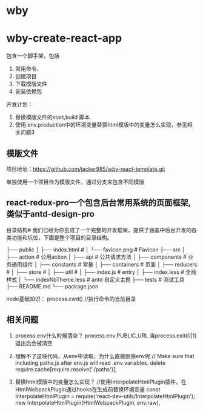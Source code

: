 # wby

# wby-create-react-app

包含一个脚手架，包括
1. 常用命令，
2. 创建项目
2. 下载模版文件
3. 安装依赖包

开发计划：
1. 替换模版文件的start,build 脚本
2. 使用.env.production中的环境变量替换html模版中的变量怎么实现，参见相关问题3

## 模版文件

项目地址：https://github.com/jacker985/wby-react-template.git

单独使用一个项目作为模版文件，通过分支来包含不同模版


## react-redux-pro一个包含后台常用系统的页面框架, 类似于antd-design-pro

目录结构#
我们已经为你生成了一个完整的开发框架，提供了涵盖中后台开发的各类功能和坑位，下面是整个项目的目录结构。


├── public
│   ├── index.html           # 
│   └── favicon.png          # Favicon
├── src
│   ├── action               # 公用action
│   ├── api                  # 公共请求方法
│   ├── components           # 业务通用组件
│   ├── constants            # 常量
│   ├── containers           # 页面
│   ├── reducers             # 
│   ├── store                # 
│   ├── util                 # 
│   ├── index.js             # entry
│   ├── index.less           # 全局样式
│   └── indexNbTheme.less    # antd 自定义主题
├── tests                    # 测试工具
├── README.md
└── package.json



node基础知识：
process.cwd()   //执行命令的当前目录

## 相关问题
1. process.env什么时候清空？
process.env.PUBLIC_URL 当process.exit(0|1)退出后会被清空

2. 理解不了这块代码，从env中读取，为什么直接删除env呢
// Make sure that including paths.js after env.js will read .env variables.
delete require.cache[require.resolve('./paths')];

3. 替换html模版中的变量怎么实现？
//使用InterpolateHtmlPlugin插件，在HtmlWebpackPlugin通过hooks在生成前替换环境变量
    const InterpolateHtmlPlugin = require('react-dev-utils/InterpolateHtmlPlugin');
    new InterpolateHtmlPlugin(HtmlWebpackPlugin, env.raw),

